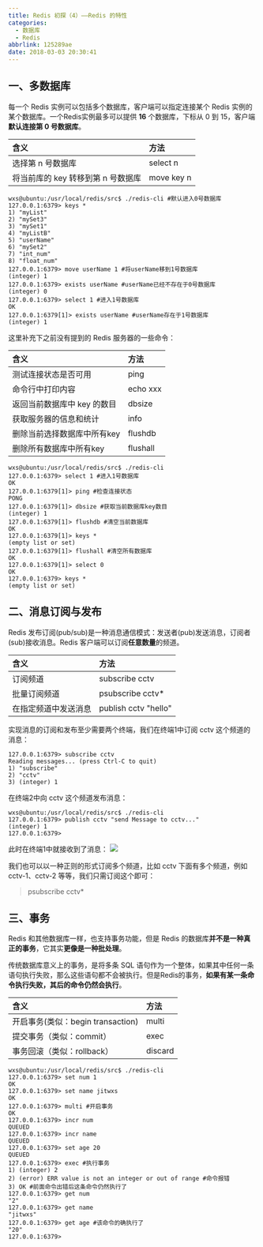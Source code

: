 ```yaml
---
title: Redis 初探（4）——Redis 的特性
categories: 
  - 数据库
  - Redis
abbrlink: 125289ae
date: 2018-03-03 20:30:41
---
```


## 一、多数据库

每一个 Redis 实例可以包括多个数据库，客户端可以指定连接某个 Redis 实例的某个数据库。一个Redis实例最多可以提供 **16** 个数据库，下标从 0 到 15，客户端**默认连接第 0 号数据库**。

| 含义 | 方法 |
|:------------- |:------------- |
| 选择第 n 号数据库 | select n |
| 将当前库的 key 转移到第 n 号数据库 | move key n |

```shell
wxs@ubuntu:/usr/local/redis/src$ ./redis-cli #默认进入0号数据库
127.0.0.1:6379> keys *
1) "myList"
2) "mySet3"
3) "mySet1"
4) "myListB"
5) "userName"
6) "mySet2"
7) "int_num"
8) "float_num"
127.0.0.1:6379> move userName 1 #将userName移到1号数据库
(integer) 1
127.0.0.1:6379> exists userName #userName已经不存在于0号数据库
(integer) 0
127.0.0.1:6379> select 1 #进入1号数据库
OK
127.0.0.1:6379[1]> exists userName #userName存在于1号数据库
(integer) 1
```

这里补充下之前没有提到的 Redis 服务器的一些命令：

| 含义 | 方法 |
|:------------- |:------------- |
| 测试连接状态是否可用 | ping |
| 命令行中打印内容 | echo xxx |
| 返回当前数据库中 key 的数目 | dbsize |
| 获取服务器的信息和统计 | info |
| 删除当前选择数据库中所有key | flushdb |
| 删除所有数据库中所有key | flushall |

```shell
wxs@ubuntu:/usr/local/redis/src$ ./redis-cli
127.0.0.1:6379> select 1 #进入1号数据库
OK
127.0.0.1:6379[1]> ping #检查连接状态
PONG
127.0.0.1:6379[1]> dbsize #获取当前数据库key数目
(integer) 1
127.0.0.1:6379[1]> flushdb #清空当前数据库
OK
127.0.0.1:6379[1]> keys *
(empty list or set)
127.0.0.1:6379[1]> flushall #清空所有数据库
OK
127.0.0.1:6379[1]> select 0
OK
127.0.0.1:6379> keys *
(empty list or set)
```

## 二、消息订阅与发布

Redis 发布订阅(pub/sub)是一种消息通信模式：发送者(pub)发送消息，订阅者(sub)接收消息。Redis 客户端可以订阅**任意数量**的频道。

| 含义 | 方法 |
|:------------- |:------------- |
| 订阅频道 | subscribe cctv |
| 批量订阅频道 | psubscribe cctv* |
| 在指定频道中发送消息 | publish cctv "hello" |

实现消息的订阅和发布至少需要两个终端，我们在终端1中订阅 cctv 这个频道的消息：

```shell
127.0.0.1:6379> subscribe cctv
Reading messages... (press Ctrl-C to quit)
1) "subscribe"
2) "cctv"
3) (integer) 1
```

在终端2中向 cctv 这个频道发布消息：

```shell
wxs@ubuntu:/usr/local/redis/src$ ./redis-cli 
127.0.0.1:6379> publish cctv "send Message to cctv..."
(integer) 1
127.0.0.1:6379> 
```
此时在终端1中就接收到了消息：
![](https://cdn.jsdelivr.net/gh/jitwxs/cdn/blog/posts/201803/20180303201616787.png)

我们也可以以一种正则的形式订阅多个频道，比如 cctv 下面有多个频道，例如 cctv-1、cctv-2 等等，我们只需订阅这个即可：

>psubscribe cctv*

## 三、事务

Redis 和其他数据库一样，也支持事务功能，但是 Redis 的数据库**并不是一种真正的事务**，它其实**更像是一种批处理**。

传统数据库意义上的事务，是将多条 SQL 语句作为一个整体，如果其中任何一条语句执行失败，那么这些语句都不会被执行。但是Redis的事务，**如果有某一条命令执行失败，其后的命令仍然会执行**。

| 含义 | 方法 |
|:------------- |:------------- |
| 开启事务(类似：begin transaction) | multi |
| 提交事务（类似：commit）| exec |
| 事务回滚（类似：rollback）| discard |

```shell
wxs@ubuntu:/usr/local/redis/src$ ./redis-cli 
127.0.0.1:6379> set num 1
OK
127.0.0.1:6379> set name jitwxs
OK
127.0.0.1:6379> multi #开启事务
OK
127.0.0.1:6379> incr num
QUEUED
127.0.0.1:6379> incr name
QUEUED
127.0.0.1:6379> set age 20
QUEUED
127.0.0.1:6379> exec #执行事务
1) (integer) 2
2) (error) ERR value is not an integer or out of range #命令报错
3) OK #前面命令出错后这条命令仍然执行了
127.0.0.1:6379> get num
"2"
127.0.0.1:6379> get name
"jitwxs"
127.0.0.1:6379> get age #该命令的确执行了
"20"
127.0.0.1:6379> 

```
